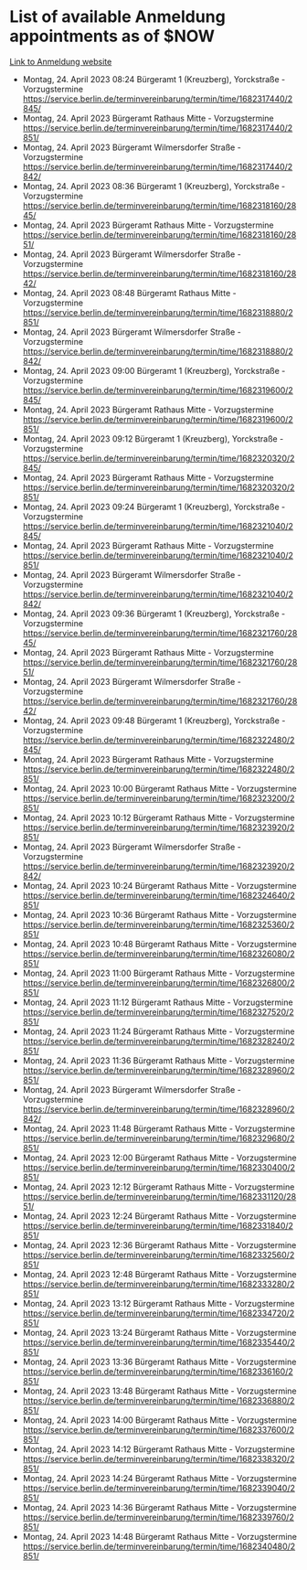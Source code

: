 # List of available Anmeldung appointments as of $NOW
[Link to Anmeldung website](https://service.berlin.de/terminvereinbarung/termin/tag.php?termin=1&anliegen[]=120686&dienstleisterlist=122210,122217,327316,122219,327312,122227,327314,122231,327346,122243,327348,122254,122252,329742,122260,329745,122262,329748,122271,327278,122273,327274,122277,327276,330436,122280,327294,122282,327290,122284,327292,122291,327270,122285,327266,122286,327264,122296,327268,150230,329760,122297,327286,122294,327284,122312,329763,122314,329775,122304,327330,122311,327334,122309,327332,317869,122281,327352,122279,329772,122283,122276,327324,122274,327326,122267,329766,122246,327318,122251,327320,122257,327322,122208,327298,122226,327300&herkunft=http%3A%2F%2Fservice.berlin.de%2Fdienstleistung%2F120686%2F)
- Montag, 24. April 2023 08:24 Bürgeramt 1 (Kreuzberg), Yorckstraße - Vorzugstermine https://service.berlin.de/terminvereinbarung/termin/time/1682317440/2845/
- Montag, 24. April 2023  Bürgeramt Rathaus Mitte - Vorzugstermine https://service.berlin.de/terminvereinbarung/termin/time/1682317440/2851/
- Montag, 24. April 2023  Bürgeramt Wilmersdorfer Straße - Vorzugstermine https://service.berlin.de/terminvereinbarung/termin/time/1682317440/2842/
- Montag, 24. April 2023 08:36 Bürgeramt 1 (Kreuzberg), Yorckstraße - Vorzugstermine https://service.berlin.de/terminvereinbarung/termin/time/1682318160/2845/
- Montag, 24. April 2023  Bürgeramt Rathaus Mitte - Vorzugstermine https://service.berlin.de/terminvereinbarung/termin/time/1682318160/2851/
- Montag, 24. April 2023  Bürgeramt Wilmersdorfer Straße - Vorzugstermine https://service.berlin.de/terminvereinbarung/termin/time/1682318160/2842/
- Montag, 24. April 2023 08:48 Bürgeramt Rathaus Mitte - Vorzugstermine https://service.berlin.de/terminvereinbarung/termin/time/1682318880/2851/
- Montag, 24. April 2023  Bürgeramt Wilmersdorfer Straße - Vorzugstermine https://service.berlin.de/terminvereinbarung/termin/time/1682318880/2842/
- Montag, 24. April 2023 09:00 Bürgeramt 1 (Kreuzberg), Yorckstraße - Vorzugstermine https://service.berlin.de/terminvereinbarung/termin/time/1682319600/2845/
- Montag, 24. April 2023  Bürgeramt Rathaus Mitte - Vorzugstermine https://service.berlin.de/terminvereinbarung/termin/time/1682319600/2851/
- Montag, 24. April 2023 09:12 Bürgeramt 1 (Kreuzberg), Yorckstraße - Vorzugstermine https://service.berlin.de/terminvereinbarung/termin/time/1682320320/2845/
- Montag, 24. April 2023  Bürgeramt Rathaus Mitte - Vorzugstermine https://service.berlin.de/terminvereinbarung/termin/time/1682320320/2851/
- Montag, 24. April 2023 09:24 Bürgeramt 1 (Kreuzberg), Yorckstraße - Vorzugstermine https://service.berlin.de/terminvereinbarung/termin/time/1682321040/2845/
- Montag, 24. April 2023  Bürgeramt Rathaus Mitte - Vorzugstermine https://service.berlin.de/terminvereinbarung/termin/time/1682321040/2851/
- Montag, 24. April 2023  Bürgeramt Wilmersdorfer Straße - Vorzugstermine https://service.berlin.de/terminvereinbarung/termin/time/1682321040/2842/
- Montag, 24. April 2023 09:36 Bürgeramt 1 (Kreuzberg), Yorckstraße - Vorzugstermine https://service.berlin.de/terminvereinbarung/termin/time/1682321760/2845/
- Montag, 24. April 2023  Bürgeramt Rathaus Mitte - Vorzugstermine https://service.berlin.de/terminvereinbarung/termin/time/1682321760/2851/
- Montag, 24. April 2023  Bürgeramt Wilmersdorfer Straße - Vorzugstermine https://service.berlin.de/terminvereinbarung/termin/time/1682321760/2842/
- Montag, 24. April 2023 09:48 Bürgeramt 1 (Kreuzberg), Yorckstraße - Vorzugstermine https://service.berlin.de/terminvereinbarung/termin/time/1682322480/2845/
- Montag, 24. April 2023  Bürgeramt Rathaus Mitte - Vorzugstermine https://service.berlin.de/terminvereinbarung/termin/time/1682322480/2851/
- Montag, 24. April 2023 10:00 Bürgeramt Rathaus Mitte - Vorzugstermine https://service.berlin.de/terminvereinbarung/termin/time/1682323200/2851/
- Montag, 24. April 2023 10:12 Bürgeramt Rathaus Mitte - Vorzugstermine https://service.berlin.de/terminvereinbarung/termin/time/1682323920/2851/
- Montag, 24. April 2023  Bürgeramt Wilmersdorfer Straße - Vorzugstermine https://service.berlin.de/terminvereinbarung/termin/time/1682323920/2842/
- Montag, 24. April 2023 10:24 Bürgeramt Rathaus Mitte - Vorzugstermine https://service.berlin.de/terminvereinbarung/termin/time/1682324640/2851/
- Montag, 24. April 2023 10:36 Bürgeramt Rathaus Mitte - Vorzugstermine https://service.berlin.de/terminvereinbarung/termin/time/1682325360/2851/
- Montag, 24. April 2023 10:48 Bürgeramt Rathaus Mitte - Vorzugstermine https://service.berlin.de/terminvereinbarung/termin/time/1682326080/2851/
- Montag, 24. April 2023 11:00 Bürgeramt Rathaus Mitte - Vorzugstermine https://service.berlin.de/terminvereinbarung/termin/time/1682326800/2851/
- Montag, 24. April 2023 11:12 Bürgeramt Rathaus Mitte - Vorzugstermine https://service.berlin.de/terminvereinbarung/termin/time/1682327520/2851/
- Montag, 24. April 2023 11:24 Bürgeramt Rathaus Mitte - Vorzugstermine https://service.berlin.de/terminvereinbarung/termin/time/1682328240/2851/
- Montag, 24. April 2023 11:36 Bürgeramt Rathaus Mitte - Vorzugstermine https://service.berlin.de/terminvereinbarung/termin/time/1682328960/2851/
- Montag, 24. April 2023  Bürgeramt Wilmersdorfer Straße - Vorzugstermine https://service.berlin.de/terminvereinbarung/termin/time/1682328960/2842/
- Montag, 24. April 2023 11:48 Bürgeramt Rathaus Mitte - Vorzugstermine https://service.berlin.de/terminvereinbarung/termin/time/1682329680/2851/
- Montag, 24. April 2023 12:00 Bürgeramt Rathaus Mitte - Vorzugstermine https://service.berlin.de/terminvereinbarung/termin/time/1682330400/2851/
- Montag, 24. April 2023 12:12 Bürgeramt Rathaus Mitte - Vorzugstermine https://service.berlin.de/terminvereinbarung/termin/time/1682331120/2851/
- Montag, 24. April 2023 12:24 Bürgeramt Rathaus Mitte - Vorzugstermine https://service.berlin.de/terminvereinbarung/termin/time/1682331840/2851/
- Montag, 24. April 2023 12:36 Bürgeramt Rathaus Mitte - Vorzugstermine https://service.berlin.de/terminvereinbarung/termin/time/1682332560/2851/
- Montag, 24. April 2023 12:48 Bürgeramt Rathaus Mitte - Vorzugstermine https://service.berlin.de/terminvereinbarung/termin/time/1682333280/2851/
- Montag, 24. April 2023 13:12 Bürgeramt Rathaus Mitte - Vorzugstermine https://service.berlin.de/terminvereinbarung/termin/time/1682334720/2851/
- Montag, 24. April 2023 13:24 Bürgeramt Rathaus Mitte - Vorzugstermine https://service.berlin.de/terminvereinbarung/termin/time/1682335440/2851/
- Montag, 24. April 2023 13:36 Bürgeramt Rathaus Mitte - Vorzugstermine https://service.berlin.de/terminvereinbarung/termin/time/1682336160/2851/
- Montag, 24. April 2023 13:48 Bürgeramt Rathaus Mitte - Vorzugstermine https://service.berlin.de/terminvereinbarung/termin/time/1682336880/2851/
- Montag, 24. April 2023 14:00 Bürgeramt Rathaus Mitte - Vorzugstermine https://service.berlin.de/terminvereinbarung/termin/time/1682337600/2851/
- Montag, 24. April 2023 14:12 Bürgeramt Rathaus Mitte - Vorzugstermine https://service.berlin.de/terminvereinbarung/termin/time/1682338320/2851/
- Montag, 24. April 2023 14:24 Bürgeramt Rathaus Mitte - Vorzugstermine https://service.berlin.de/terminvereinbarung/termin/time/1682339040/2851/
- Montag, 24. April 2023 14:36 Bürgeramt Rathaus Mitte - Vorzugstermine https://service.berlin.de/terminvereinbarung/termin/time/1682339760/2851/
- Montag, 24. April 2023 14:48 Bürgeramt Rathaus Mitte - Vorzugstermine https://service.berlin.de/terminvereinbarung/termin/time/1682340480/2851/
